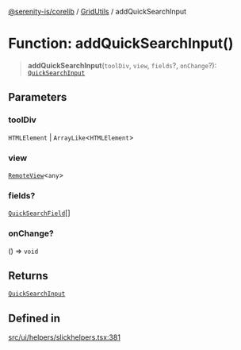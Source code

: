 [@serenity-is/corelib](../../../README.md) / [GridUtils](../README.md) / addQuickSearchInput

# Function: addQuickSearchInput()

> **addQuickSearchInput**(`toolDiv`, `view`, `fields`?, `onChange`?): [`QuickSearchInput`](../../../classes/QuickSearchInput.md)

## Parameters

### toolDiv

`HTMLElement` | `ArrayLike`\<`HTMLElement`\>

### view

[`RemoteView`](../../../classes/RemoteView.md)\<`any`\>

### fields?

[`QuickSearchField`](../../../interfaces/QuickSearchField.md)[]

### onChange?

() => `void`

## Returns

[`QuickSearchInput`](../../../classes/QuickSearchInput.md)

## Defined in

[src/ui/helpers/slickhelpers.tsx:381](https://github.com/serenity-is/serenity/blob/master/packages/corelib/src/ui/helpers/slickhelpers.tsx#L381)

